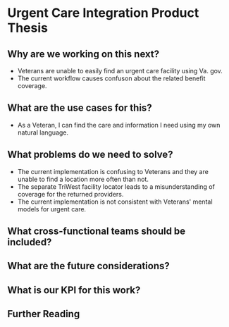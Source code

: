 # Urgent Care Integration Product Thesis 
## Why are we working on this next?
- Veterans are unable to easily find an urgent care facility using Va. gov.
- The current workflow causes confuson about the related benefit coverage. 
## What are the use cases for this?
- As a Veteran, I can find the care and information I need using my own natural language. 
## What problems do we need to solve?
- The current implementation is confusing to Veterans and they are unable to find a location more often than not.  
- The separate TriWest facility locator leads to a misunderstanding of coverage for the returned providers.
- The current implementation is not consistent with Veterans' mental models for urgent care. 
## What cross-functional teams should be included?
## What are the future considerations?
## What is our KPI for this work?
## Further Reading
